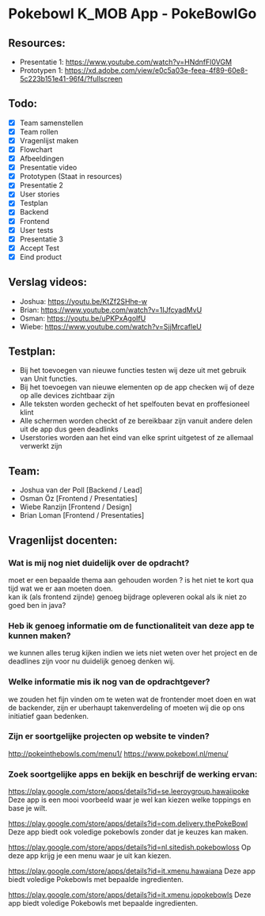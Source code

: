 # Pokebowl K_MOB App - PokeBowlGo

## Resources:
- Presentatie 1: https://www.youtube.com/watch?v=HNdnfFl0VGM
- Prototypen 1: https://xd.adobe.com/view/e0c5a03e-feea-4f89-60e8-5c223b151e41-96f4/?fullscreen


## Todo:
- [x] Team samenstellen
- [x] Team rollen
- [x] Vragenlijst maken
- [x] Flowchart
- [x] Afbeeldingen
- [x] Presentatie video
- [x] Prototypen (Staat in resources)
- [x] Presentatie 2
- [x] User stories
- [x] Testplan
- [x] Backend
- [x] Frontend
- [x] User tests
- [x] Presentatie 3
- [x] Accept Test
- [x] Eind product

## Verslag videos:
- Joshua: https://youtu.be/KtZf2SHhe-w
- Brian: https://www.youtube.com/watch?v=1IJfcyadMvU
- Osman: https://youtu.be/uPKPxAgoIfU
- Wiebe: https://www.youtube.com/watch?v=SjjMrcafleU

## Testplan:
- Bij het toevoegen van nieuwe functies testen wij deze uit met gebruik van Unit functies.
- Bij het toevoegen van nieuwe elementen op de app checken wij of deze op alle devices zichtbaar zijn
- Alle teksten worden gecheckt of het spelfouten bevat en proffesioneel klint
- Alle schermen worden checkt of ze bereikbaar zijn vanuit andere delen uit de app dus geen deadlinks
- Userstories worden aan het eind van elke sprint uitgetest of ze allemaal verwerkt zijn

## Team:
- Joshua van der Poll [Backend / Lead]
- Osman Öz [Frontend / Presentaties]
- Wiebe Ranzijn [Frontend / Design]
- Brian Loman [Frontend / Presentaties]

## Vragenlijst docenten:
### Wat is mij nog niet duidelijk over de opdracht?
moet er een bepaalde thema aan gehouden worden ?
is het niet te kort qua tijd wat we er aan moeten doen.  
kan ik (als frontend zijnde) genoeg bijdrage opleveren ookal als ik niet zo goed ben in java? 
### Heb ik genoeg informatie om de functionaliteit van deze app te kunnen maken?
we kunnen alles terug kijken indien we iets niet weten over het project en de deadlines zijn voor nu duidelijk genoeg denken wij. 
### Welke informatie mis ik nog van de opdrachtgever?
we zouden het fijn vinden om te weten wat de frontender moet doen en wat de backender, zijn er uberhaupt takenverdeling of moeten wij die op ons initiatief gaan bedenken.
### Zijn er soortgelijke projecten op website te vinden?
http://pokeinthebowls.com/menu1/
https://www.pokebowl.nl/menu/
### Zoek soortgelijke apps en bekijk en beschrijf de werking ervan:
https://play.google.com/store/apps/details?id=se.leeroygroup.hawaiipoke
Deze app is een mooi voorbeeld waar je wel kan kiezen welke toppings en base je wilt.

https://play.google.com/store/apps/details?id=com.delivery.thePokeBowl
Deze app biedt ook voledige pokebowls zonder dat je keuzes kan maken.

https://play.google.com/store/apps/details?id=nl.sitedish.pokebowloss
Op deze app krijg je een menu waar je uit kan kiezen.

https://play.google.com/store/apps/details?id=it.xmenu.hawaiana
Deze app biedt voledige Pokebowls met bepaalde ingredienten.

https://play.google.com/store/apps/details?id=it.xmenu.jopokebowls
Deze app biedt voledige Pokebowls met bepaalde ingredienten.
